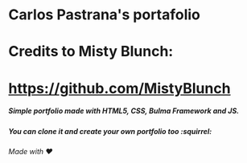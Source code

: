 # Carlos Pastrana's portafolio

# Credits to Misty Blunch:
# https://github.com/MistyBlunch


##### Simple portfolio made with HTML5, CSS, Bulma Framework and JS.
##### You can clone it and create your own portfolio too :squirrel:

###### Made with :heart: